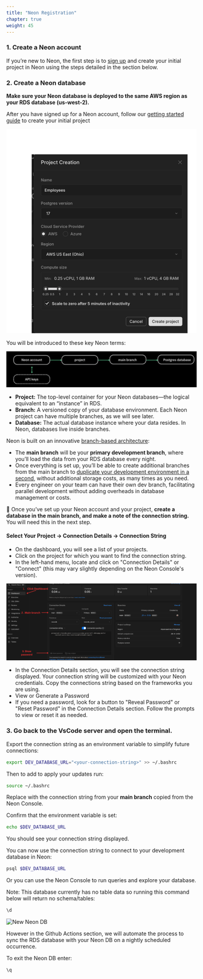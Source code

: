 ```yaml
---
title: "Neon Registration"
chapter: true
weight: 45
---
```


### 1. Create a Neon account

If you’re new to Neon, the first step is to [sign up](https://console.neon.tech/signup) and create your initial project in Neon using the steps detailed in the section below.

### 2. Create a Neon database 

**Make sure your Neon database is deployed to the same AWS region as your RDS database (us-west-2).**

After you have signed up for a Neon account, follow our [getting started guide](https://neon.tech/docs/get-started-with-neon/signing-up) to create your initial project

![Neon Project Creation](/images/neon-project-creation.png)

You will be introduced to these key Neon terms:

![Neon Object Hierarchy](/images/Neondatabasedr.png)

- **Project:** The top-level container for your Neon databases—the logical equivalent to an “instance” in RDS.
- **Branch:** A versioned copy of your database environment. Each Neon project can have multiple branches, as we will see later.
- **Database:** The actual database instance where your data resides. In Neon, databases live inside branches.

Neon is built on an innovative [branch-based architecture](https://neon.tech/docs/introduction/branching):

- The **main branch** will be your **primary development branch**, where you’ll load the data from your RDS database every night.
- Once everything is set up, you’ll be able to create additional branches from the main branch to [duplicate your development environment in a second](https://neon.tech/blog/how-to-copy-large-postgres-databases-in-seconds), without additional storage costs, as many times as you need.
- Every engineer on your team can have their own dev branch, facilitating parallel development without adding overheads in database management or costs.

🚨 Once you’ve set up your Neon account and your project, **create a database in the main branch, and make a note of the connection string.** You will need this in the next step.

#### Select Your Project -> Connection Details -> Connection String

- On the dashboard, you will see a list of your projects.
- Click on the project for which you want to find the connection string. 
- In the left-hand menu, locate and click on "Connection Details" or "Connect" (this may vary slightly depending on the Neon Console's version).

![Neon Connection Details](/images/Click_Dashboard.png)

- In the Connection Details section, you will see the connection string displayed. Your connection string will be customized with your Neon credentials. Copy the connections string based on the frameworks you are using.
-  View or Generate a Password 
-  If you need a password, look for a button to "Reveal Password" or "Reset Password" in the Connection Details section. Follow the prompts to view or reset it as needed.

### 3. Go back to the VsCode server and open the terminal.

Export the connection string as an environment variable to simplify future connections:

```bash
export DEV_DATABASE_URL="<your-connection-string>" >> ~/.bashrc
```

Then to add to apply your updates run:

```bash
source ~/.bashrc
```




Replace <your-connection-string> with the connection string from your <b> main branch</b> copied from the Neon Console. 

Confirm that the environment variable is set:

```bash
echo $DEV_DATABASE_URL
```

You should see your connection string displayed.

You can now use the connection string to connect to your development database in Neon:
```bash
psql $DEV_DATABASE_URL
```

Or you can use the Neon Console to run queries and explore your database.

Note: This database currently has no table data so running this command below will return no schema/tables: 
```sql
\d
```
![New Neon DB](/images/new-neon-db.png)

However in the Github Actions section, we will automate the process to sync the RDS database with your Neon DB on a nightly scheduled occurrence.


To exit the Neon DB enter:
```sql
\q
```
